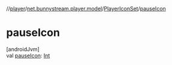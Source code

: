 //[player](../../../index.md)/[net.bunnystream.player.model](../index.md)/[PlayerIconSet](index.md)/[pauseIcon](pause-icon.md)

# pauseIcon

[androidJvm]\
val [pauseIcon](pause-icon.md): [Int](https://kotlinlang.org/api/latest/jvm/stdlib/kotlin-stdlib/kotlin/-int/index.html)
